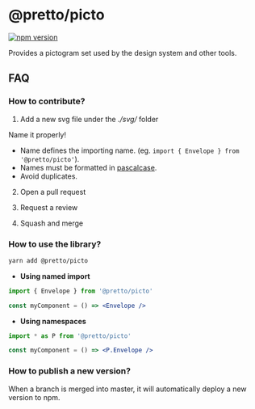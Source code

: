 # @pretto/picto

[![npm version](https://img.shields.io/npm/v/@pretto/picto.svg?style=flat)](https://www.npmjs.com/package/@pretto/picto)

Provides a pictogram set used by the design system and other tools.

## FAQ

### How to contribute?

1. Add a new svg file under the _./svg/_ folder

Name it properly!

- Name defines the importing name. (eg. `import { Envelope } from '@pretto/picto'`).
- Names must be formatted in [pascalcase](https://techterms.com/definition/pascalcase).
- Avoid duplicates.

2. Open a pull request

3. Request a review

4. Squash and merge

### How to use the library?

```sh
yarn add @pretto/picto
```

- **Using named import**

```jsx
import { Envelope } from '@pretto/picto'

const myComponent = () => <Envelope />
```

- **Using namespaces**

```jsx
import * as P from '@pretto/picto'

const myComponent = () => <P.Envelope />
```

### How to publish a new version?

When a branch is merged into master, it will automatically deploy a new version to npm.
